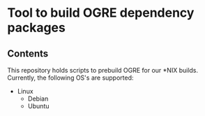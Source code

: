 # Tool to build OGRE dependency packages

## Contents

This repository holds scripts to prebuild OGRE for our *NIX builds.
Currently, the following OS's are supported:

* Linux
  * Debian
  * Ubuntu